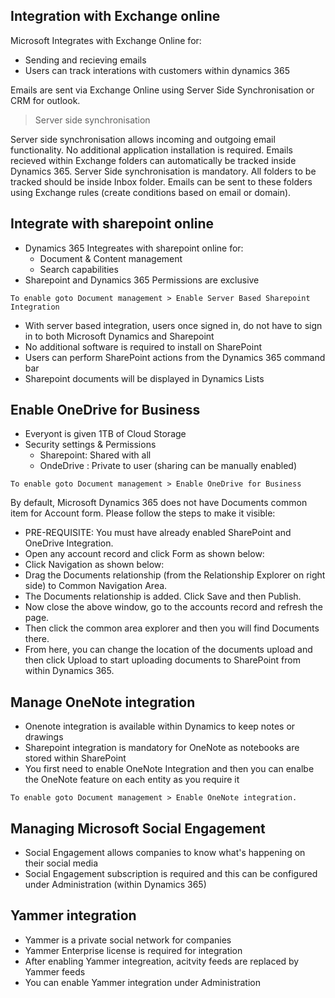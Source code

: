 ## Integration with Exchange online

Microsoft Integrates with Exchange Online for:
- Sending and recieving emails
- Users can track interations with customers within dynamics 365

Emails are sent via Exchange Online using Server Side Synchronisation or CRM for outlook. 

> Server side synchronisation

Server side synchronisation allows incoming and outgoing email functionality. No additional application installation is required. Emails recieved within Exchange folders can automatically be tracked inside Dynamics 365. Server Side synchronisation is mandatory. All folders to be tracked should be inside Inbox folder. Emails can be sent to these folders using Exchange rules (create conditions based on email or domain). 

## Integrate with sharepoint online

- Dynamics 365  Integreates with sharepoint online for:
    - Document & Content management
    - Search capabilities
- Sharepoint and Dynamics 365 Permissions are exclusive 

``` 
To enable goto Document management > Enable Server Based Sharepoint Integration 
```

- With server based integration, users once signed in, do not have to sign in to both Microsoft Dynamics and Sharepoint
- No additional software is required to install on SharePoint
- Users can perform SharePoint actions from the Dynamics 365 command bar
- Sharepoint documents will be displayed in Dynamics Lists 


## Enable OneDrive for Business

- Everyont is given 1TB of Cloud Storage
- Security settings & Permissions
    - Sharepoint: Shared with all
    - OndeDrive : Private to user (sharing can be manually enabled)


``` 
To enable goto Document management > Enable OneDrive for Business  
```
By default, Microsoft Dynamics 365 does not have Documents common item for Account form. Please follow the steps to make it visible:

- PRE-REQUISITE: You must have already enabled SharePoint and OneDrive Integration.
- Open any account record and click Form as shown below:
- Click Navigation as shown below:
- Drag the Documents relationship (from the Relationship Explorer on right side) to Common Navigation Area.
- The Documents relationship is added. Click Save and then Publish.
- Now close the above window, go to the accounts record and refresh the page.
- Then click the common area explorer and then you will find Documents there.
- From here, you can change the location of the documents upload and then click Upload to start uploading documents to SharePoint from within Dynamics 365.

## Manage OneNote integration

- Onenote integration is available within Dynamics to keep notes or drawings
- Sharepoint integration is mandatory for OneNote as notebooks are stored within SharePoint
- You first need to enable OneNote Integration and then you can enalbe the OneNote feature on each entity as you require it

``` 
To enable goto Document management > Enable OneNote integration. 
```

## Managing Microsoft Social Engagement 

- Social Engagement allows companies to know what's happening on their social media
- Social Engagement subscription is required and this can be configured under Administration (within Dynamics 365)

## Yammer integration

- Yammer is a private social network for companies
- Yammer Enterprise license is required for integration
- After enabling Yammer integreation, acitvity feeds are replaced by Yammer feeds
- You can enable Yammer integration under Administration 